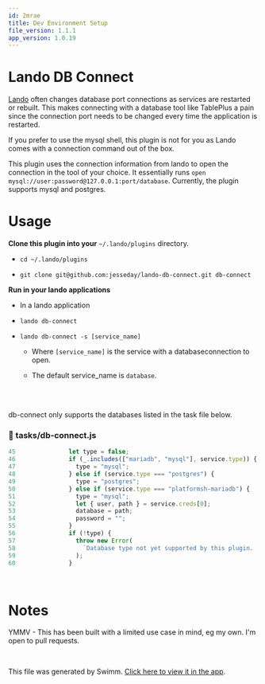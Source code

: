 ```yaml
---
id: 2mrae
title: Dev Environment Setup
file_version: 1.1.1
app_version: 1.0.19
---
```


# Lando DB Connect

[Lando](https://lando.dev/) often changes database port connections as services are restarted or rebuilt. This makes connecting with a database tool like TablePlus a pain since the connection port needs to be changed every time the application is restarted.

If you prefer to use the mysql shell, this plugin is not for you as Lando comes with a connection command out of the box.

This plugin uses the connection information from lando to open the connection in the tool of your choice. It essentially runs `open mysql://user:password@127.0.0.1:port/database`. Currently, the plugin supports mysql and postgres.

# Usage

**Clone this plugin into your** `~/.lando/plugins` directory.

*   `cd ~/.lando/plugins`
    
*   `git clone git@github.com:jesseday/lando-db-connect.git db-connect`
    

**Run in your lando applications**

*   In a lando application
    
*   `lando db-connect`
    
*   `lando db-connect -s [service_name]`
    
    *   Where `[service_name]` is the service with a databaseconnection to open.
        
    *   The default service\_name is `database`.
        

<br/>

<br/>

db-connect only supports the databases listed in the task file below.
<!-- NOTE-swimm-snippet: the lines below link your snippet to Swimm -->
### 📄 tasks/db-connect.js
```javascript
45               let type = false;
46               if (_.includes(["mariadb", "mysql"], service.type)) {
47                 type = "mysql";
48               } else if (service.type === "postgres") {
49                 type = "postgres";
50               } else if (service.type === "platformsh-mariadb") {
51                 type = "mysql";
52                 let { user, path } = service.creds[0];
53                 database = path;
54                 password = "";
55               }
56               if (!type) {
57                 throw new Error(
58                   `Database type not yet supported by this plugin.  Could not open a connection.`
59                 );
60               }
```

<br/>

# Notes

YMMV - This has been built with a limited use case in mind, eg my own. I'm open to pull requests.

<br/>

This file was generated by Swimm. [Click here to view it in the app](https://app.swimm.io/repos/Z2l0aHViJTNBJTNBbGFuZG8tZGItY29ubmVjdCUzQSUzQWplc3NlZGF5/docs/2mrae).
